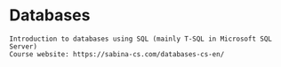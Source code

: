 # Databases
    Introduction to databases using SQL (mainly T-SQL in Microsoft SQL Server)
    Course website: https://sabina-cs.com/databases-cs-en/
